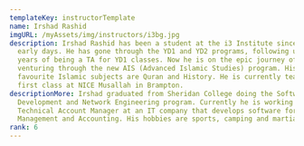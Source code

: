 ```yaml
---
templateKey: instructorTemplate
name: Irshad Rashid
imgURL: /myAssets/img/instructors/i3bg.jpg
description: Irshad Rashid has been a student at the i3 Institute since the very
  early days. He has gone through the YD1 and YD2 programs, following up with 2
  years of being a TA for YD1 classes. Now he is on the epic journey of
  venturing through the new AIS (Advanced Islamic Studies) program. His
  favourite Islamic subjects are Quran and History. He is currently teaching his
  first class at NICE Musallah in Brampton.
descriptionMore: Irshad graduated from Sheridan College doing the Software
  Development and Network Engineering program. Currently he is working as a
  Technical Account Manager at an IT company that develops software for Property
  Management and Accounting. His hobbies are sports, camping and martial arts.
rank: 6
---
```

